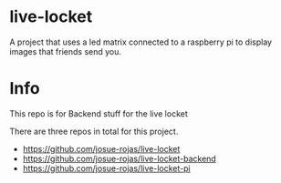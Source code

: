 # live-locket
A project that uses a led matrix connected to a raspberry pi to display images that friends send you. 

# Info
This repo is for Backend stuff for the live locket

There are three repos in total for this project. 
- https://github.com/josue-rojas/live-locket
- https://github.com/josue-rojas/live-locket-backend
- https://github.com/josue-rojas/live-locket-pi
